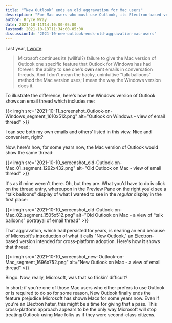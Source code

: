 ```yaml
---
title: "“New Outlook” ends an old aggravation for Mac users"
description: "For Mac users who must use Outlook, its Electron-based version brings some long-overdue feature parity."
author: Bryce Wray
date: 2021-10-11T14:10:00-05:00
lastmod: 2021-10-13T11:34:00-05:00
discussionId: "2021-10-new-outlook-ends-old-aggravation-mac-users"
---
```


Last year, [I wrote](/posts/2020/09/mixed-nuts-2020-09/):

> Microsoft continues its (willful?) failure to give the Mac version of Outlook one specific feature that Outlook for Windows has had forever: the ability to see one's **own** sent emails in conversation threads. And I don't mean the hacky, unintuitive "talk balloons" method the Mac version uses; I mean the way the Windows version does it.

To illustrate the difference, here's how the Windows version of Outlook shows an email thread which includes me:

{{< imgh src="2021-10-11_screenshot_Outlook-on-Windows_segment_1610x512.png" alt="Outlook on Windows - view of email thread" >}}

I can see both my own emails and others’ listed in this view. Nice and convenient, right?

Now, here's how, for some years now, the Mac version of Outlook would show the same thread:

{{< imgh src="2021-10-10_screenshot_old-Outlook-on-Mac_01_segment_1292x432.png" alt="Old Outlook on Mac - view of email thread" >}}

It's as if mine weren't there. Oh, but they are. What you'd have to do is click on the thread entry, whereupon in the Preview Pane on the right you'd see a "talk balloons" display of what I wanted to see in the *regular* display in the first place:

{{< imgh src="2021-10-10_screenshot_old-Outlook-on-Mac_02_segment_1505x512.png" alt="Old Outlook on Mac - a view of “talk balloons” portrayal of email thread" >}}

That aggravation, which had persisted for years, is nearing an end because of [Microsoft's introduction](https://www.windowscentral.com/project-monarch-outlook-web-universal-email-client-microsoft) of what it calls "New Outlook," an [Electron](https://www.electronjs.org/)-based version intended for cross-platform adoption. Here's how **it** shows that thread:

{{< imgh src="2021-10-10_screenshot_new-Outlook-on-Mac_segment_1696x752.png" alt="New Outlook on Mac - a view of email thread" >}}

Bingo. Now, really, Microsoft, was that so frickin’ difficult?

In short: if you're one of those Mac users who either prefers to use Outlook or is required to do so for some reason, New Outlook finally ends the feature prejudice Microsoft has shown Macs for some years now. Even if you're an Electron hater, this might be a time for giving that a pass. This cross-platform approach appears to be the only way Microsoft will stop treating Outlook-using Mac folks as if they were second-class citizens.

